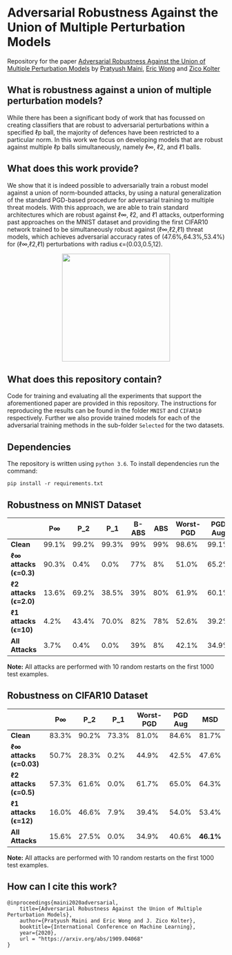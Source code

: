 # Adversarial Robustness Against the Union of Multiple Perturbation Models

Repository for the paper [Adversarial Robustness Against the Union of Multiple Perturbation Models](https://arxiv.org/abs/1909.04068) by [Pratyush Maini](https://pratyushmaini.github.io), [Eric Wong](https://riceric22.github.io) and [Zico Kolter](http://zicokolter.com)

## What is robustness against a union of multiple perturbation models?
While there has been a significant body of work that has focussed on creating classifiers that are robust to adversarial perturbations within a specified ℓp ball, the majority of defences have been restricted to a particular norm. In this work we focus on developing models that are robust against multiple ℓp balls simultaneously, namely ℓ∞, ℓ2, and ℓ1 balls.


## What does this work provide?
We show that it is indeed possible to adversarially train a robust model against a union of norm-bounded attacks, by using a natural generalization of the standard PGD-based procedure for adversarial training to multiple threat models. With this approach, we are able to train standard architectures which are robust against ℓ∞, ℓ2, and ℓ1 attacks, outperforming past approaches on the MNIST dataset and providing the first CIFAR10 network trained to be simultaneously robust against (ℓ∞,ℓ2,ℓ1) threat models, which achieves adversarial accuracy rates of (47.6%,64.3%,53.4%) for (ℓ∞,ℓ2,ℓ1) perturbations with radius ϵ=(0.03,0.5,12).

<p align="center">
  <img align="center" src="https://pratyushmaini.github.io/files/MSD.gif" width="250" height="250" />
</p>

## What does this repository contain?
Code for training and evaluating all the experiments that support the aforementioned paper are provided in this repository. 
The instructions for reproducing the results can be found in the folder `MNIST` and `CIFAR10` respectively. Further we also provide trained models for each of the adversarial training methods in the sub-folder `Selected` for the two datasets.

## Dependencies
The repository is written using `python 3.6`. To install dependencies run the command:

`pip install -r requirements.txt`


## Robustness on MNIST Dataset
|   |P∞ | P_2	|P_1	|B-ABS | ABS | Worst-PGD | PGD Aug | MSD |
| ---------| --------- | --------- | --------- | --------- |  --------- | --------- | --------- | --------- | 
| **Clean** | 99.1\% | 99.2\% | 99.3\% | 99\% | 99\% | 98.6\% | 99.1\%  |98.3\% |
| **ℓ∞ attacks (ϵ=0.3)**  | 90.3\% | 0.4\% | 0.0\% | 77\% |   8\% | 51.0\% | 65.2\% | 62.7\% |
| **ℓ2 attacks (ϵ=2.0)**  |13.6\% | 69.2\% | 38.5\% | 39\% | 80\% | 61.9\% | 60.1\% | 67.9\% |
| **ℓ1 attacks (ϵ=10)**   |4.2\% | 43.4\% | 70.0\% | 82\% | 78\% | 52.6\% | 39.2\% | 65.0\% |
| **All Attacks**         |3.7\% | 0.4\% | 0.0\% | 39\% |   8\% | 42.1\% | 34.9\% | **58.4\%**  |

**Note:** All attacks are performed with 10 random restarts on the first 1000 test examples.

## Robustness on CIFAR10 Dataset

|   |P∞ | P_2	|P_1	| Worst-PGD | PGD Aug | MSD |
| ---------| --------- | --------- | --------- | --------- |  --------- | --------- | 
| **Clean** | 83.3\% | 90.2\% | 73.3\% | 81.0\% | 84.6\% | 81.7\%|
| **ℓ∞ attacks (ϵ=0.03)**  | 50.7\% | 28.3\% | 0.2\% | 44.9\% | 42.5\% | 47.6\% |
| **ℓ2 attacks (ϵ=0.5)**  |57.3\% | 61.6\% | 0.0\% | 61.7\% | 65.0\% | 64.3\% |
| **ℓ1 attacks (ϵ=12)**   |16.0\% | 46.6\% | 7.9\% | 39.4\% | 54.0\% | 53.4\% |
| **All Attacks**         |15.6\% | 27.5\% | 0.0\% | 34.9\% | 40.6\% | **46.1\%**  |

**Note:** All attacks are performed with 10 random restarts on the first 1000 test examples.   


## How can I cite this work?
```
@inproceedings{maini2020adversarial,
	title={Adversarial Robustness Against the Union of Multiple Perturbation Models}, 
	author={Pratyush Maini and Eric Wong and J. Zico Kolter},
	booktitle={International Conference on Machine Learning},
	year={2020},
	url = "https://arxiv.org/abs/1909.04068"
}
```